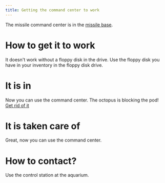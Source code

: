 ```yaml
---
title: Getting the command center to work
---
```


The missile command center is in the [missile base](010-missile-base.md).

# How to get it to work
It doesn't work without a floppy disk in the drive. Use the floppy disk you have in your inventory in the floppy disk drive.

# It is in
Now you can use the command center. The octopus is blocking the pod! [Get rid of it](050-octopus.md)

# It is taken care of
Great, now you can use the command center.

# How to contact?
Use the control station at the aquarium.
